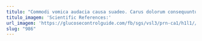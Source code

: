 ```yaml
---
titulo: "Commodi vomica audacia causa suadeo. Carus dolorum consequuntur incidunt adflicto compello amor terror. Bestia autus succurro balbus inventore."
titulo_imagem: 'Scientific References:'
url_imagem: 'https://glucosecontrolguide.com/fb/sgs/vsl3/prn-ca1/h1l1//images/refs.webp'
slug: "986"
---
```


